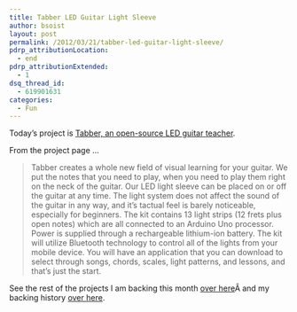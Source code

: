 ```yaml
---
title: Tabber LED Guitar Light Sleeve
author: bsoist
layout: post
permalink: /2012/03/21/tabber-led-guitar-light-sleeve/
pdrp_attributionLocation:
  - end
pdrp_attributionExtended:
  - 1
dsq_thread_id:
  - 619901631
categories:
  - Fun
---
```

Today&#8217;s project is [Tabber, an open-source LED guitar teacher][1]. 

From the project page &#8230;

> Tabber creates a whole new field of visual learning for your guitar. We put the notes that you need to play, when you need to play them right on the neck of the guitar. Our LED light sleeve can be placed on or off the guitar at any time. The light system does not affect the sound of the guitar in any way, and it&#8217;s tactual feel is barely noticeable, especially for beginners. The kit contains 13 light strips (12 frets plus open notes) which are all connected to an Arduino Uno processor. Power is supplied through a rechargeable lithium-ion battery. The kit will utilize Bluetooth technology to control all of the lights from your mobile device. You will have an application that you can download to select through songs, chords, scales, light patterns, and lessons, and that&#8217;s just the start.



See the rest of the projects I am backing this month [over here][2]Â and my backing history [over here][3].

 [1]: http://www.kickstarter.com/projects/conversationmedia/tabber-led-guitar-light-sleeve
 [2]: http://whsjr.soistmann.com/oped/2012/03/01/kickstarter-my-new-obsession-and-12in12-for-march/
 [3]: http://www.kickstarter.com/profiles/bsoist/projects/backed